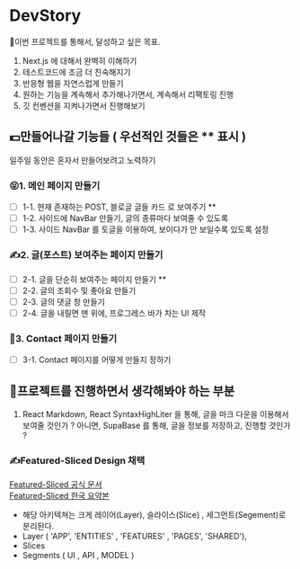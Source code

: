 # DevStory

💯이번 프로젝트를 통해서, 달성하고 싶은 목표.
1. Next.js 에 대해서 완벽히 이해하기
2. 테스트코드에 조금 더 친숙해지기
3. 반응형 웹을 자연스럽게 만들기
4. 원하는 기능을 계속해서 추가해나가면서, 계속해서 리팩토링 진행
5. 깃 컨벤션을 지켜나가면서 진행해보기 

## 💵만들어나갈 기능들 ( 우선적인 것들은 ** 표시 )
일주일 동안은 혼자서 만들어보려고 노력하기 


### 😝1. 메인 페이지 만들기
- [ ] 1-1. 현재 존재하는 POST, 블로글 글들 카드 로 보여주기 **
- [ ] 1-2. 사이드에 NavBar 만들기, 글의 종류마다 보여줄 수 있도록
- [ ] 1-3. 사이드 NavBar 를 토글을 이용하여, 보이다가 안 보일수록 있도록 설정

### ✍️2. 글(포스트) 보여주는 페이지 만들기
- [ ] 2-1. 글을 단순히 보여주는 페이지 만들기 **  
- [ ] 2-2. 글의 조회수 및 좋아요 만들기 
- [ ] 2-3. 글의 댓글 창 만들기 
- [ ] 2-4. 글을 내릴면 맨 위에, 프로그레스 바가 차는 UI 제작

### 💪3. Contact 페이지 만들기 
- [ ] 3-1. Contact 페이지를 어떻게 만들지 정하기

## 💭프로젝트를 진행하면서 생각해봐야 하는 부분  
1. React Markdown, React SyntaxHighLiter 을 통해, 글을 마크 다운을 이용해서 보여줄 것인가 ? 
    아니면, SupaBase 를 통해, 글을 정보를 저장하고, 진행할 것인가 ?

### ✍️Featured-Sliced Design 채택
[Featured-Sliced 공식 문서](https://feature-sliced.design/docs/get-started/overview)
<br/>[Featured-Sliced 한국 요약본](https://emewjin.github.io/feature-sliced-design/)
- 해당 아키텍쳐는 크게 레이어(Layer), 슬라이스(Slice) , 세그먼트(Segement)로 분리된다.
- Layer ( 'APP', 'ENTITIES' , 'FEATURES' , 'PAGES', 'SHARED'),
- Slices 
- Segments ( UI , API , MODEL )
